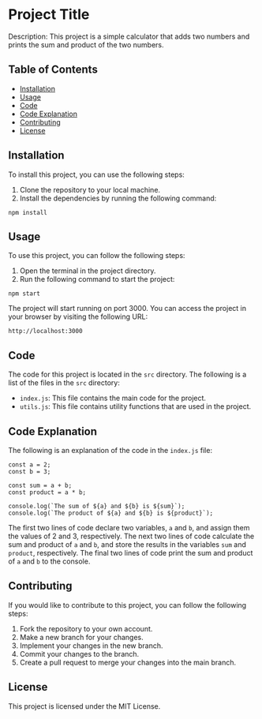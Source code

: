 
# Project Title

Description: This project is a simple calculator that adds two numbers and prints the sum and product of the two numbers.

## Table of Contents

- [Installation](#installation)
- [Usage](#usage)
- [Code](#code)
- [Code Explanation](#code-explanation)
- [Contributing](#contributing)
- [License](#license)

## Installation

To install this project, you can use the following steps:

1. Clone the repository to your local machine.
2. Install the dependencies by running the following command:

```
npm install
```

## Usage

To use this project, you can follow the following steps:

1. Open the terminal in the project directory.
2. Run the following command to start the project:

```
npm start
```

The project will start running on port 3000. You can access the project in your browser by visiting the following URL:

```
http://localhost:3000
```

## Code

The code for this project is located in the `src` directory. The following is a list of the files in the `src` directory:

- `index.js`: This file contains the main code for the project.
- `utils.js`: This file contains utility functions that are used in the project.

## Code Explanation

The following is an explanation of the code in the `index.js` file:

```
const a = 2;
const b = 3;

const sum = a + b;
const product = a * b;

console.log(`The sum of ${a} and ${b} is ${sum}`);
console.log(`The product of ${a} and ${b} is ${product}`);
```

The first two lines of code declare two variables, `a` and `b`, and assign them the values of 2 and 3, respectively. The next two lines of code calculate the sum and product of `a` and `b`, and store the results in the variables `sum` and `product`, respectively. The final two lines of code print the sum and product of `a` and `b` to the console.

## Contributing

If you would like to contribute to this project, you can follow the following steps:

1. Fork the repository to your own account.
2. Make a new branch for your changes.
3. Implement your changes in the new branch.
4. Commit your changes to the branch.
5. Create a pull request to merge your changes into the main branch.

## License

This project is licensed under the MIT License.
